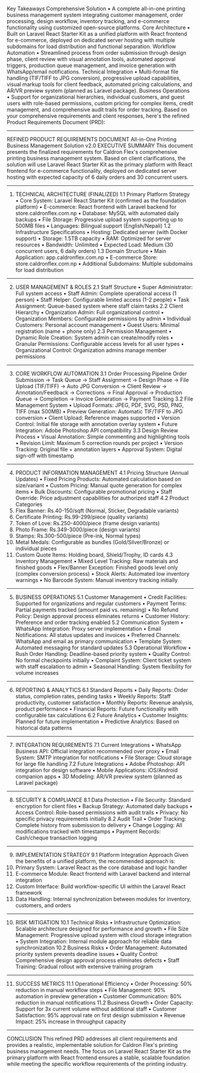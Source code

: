 Key Takeaways
Comprehensive Solution • A complete all-in-one printing business management system integrating customer management, order processing, design workflow, inventory tracking, and e-commerce functionality using customized open-source platforms.
Core Architecture • Built on Laravel React Starter Kit as a unified platform with React frontend for e-commerce, deployed on dedicated server hosting with multiple subdomains for load distribution and functional separation.
Workflow Automation • Streamlined process from order submission through design phase, client review with visual annotation tools, automated approval triggers, production queue management, and invoice generation with WhatsApp/email notifications.
Technical Integration • Multi-format file handling (TIF/TIFF to JPG conversion), progressive upload capabilities, visual markup tools for client feedback, automated pricing calculations, and AR/VR preview system (planned as Laravel package).
Business Operations • Support for organizational hierarchies, individual customers, and guest users with role-based permissions, custom pricing for complex items, credit management, and comprehensive audit trails for order tracking.
Based on your comprehensive requirements and client responses, here's the refined Product Requirements Document (PRD):
________________________________________
REFINED PRODUCT REQUIREMENTS DOCUMENT
All-in-One Printing Business Management Solution v2.0
EXECUTIVE SUMMARY
This document presents the finalized requirements for Caldron Flex's comprehensive printing business management system. Based on client clarifications, the solution will use Laravel React Starter Kit as the primary platform with React frontend for e-commerce functionality, deployed on dedicated server hosting with expected capacity of 6 daily orders and 30 concurrent users.
________________________________________
1. TECHNICAL ARCHITECTURE (FINALIZED)
1.1 Primary Platform Strategy
•	Core System: Laravel React Starter Kit (confirmed as the foundation platform)
•	E-commerce: React frontend with Laravel backend for store.caldronflex.com.np
•	Database: MySQL with automated daily backups
•	File Storage: Progressive upload system supporting up to 500MB files
•	Languages: Bilingual support (English/Nepali)
1.2 Infrastructure Specifications
•	Hosting: Dedicated server (with Docker support)
•	Storage: 1.5TB capacity
•	RAM: Optimized for server resources
•	Bandwidth: Unlimited
•	Expected Load: Medium (30 concurrent users, 6 daily orders)
1.3 Domain Structure
•	Main Application: app.caldronflex.com.np
•	E-commerce Store: store.caldronflex.com.np
•	Additional Subdomains: Multiple subdomains for load distribution
________________________________________
2. USER MANAGEMENT & ROLES
2.1 Staff Structure
•	Super Administrator: Full system access
•	Staff Admin: Complete operational access (1 person)
•	Staff Helper: Configurable limited access (1-2 people)
•	Task Assignment: Queue-based system where staff claim tasks
2.2 Client Hierarchy
•	Organization Admin: Full organizational control
•	Organization Members: Configurable permissions by admin
•	Individual Customers: Personal account management
•	Guest Users: Minimal registration (name + phone only)
2.3 Permission Management
•	Dynamic Role Creation: System admin can create/modify roles
•	Granular Permissions: Configurable access levels for all user types
•	Organizational Control: Organization admins manage member permissions
________________________________________
3. CORE WORKFLOW AUTOMATION
3.1 Order Processing Pipeline
Order Submission → Task Queue → Staff Assignment → Design Phase →
File Upload (TIF/TIFF) → Auto JPG Conversion → Client Review →
Annotation/Feedback → Corrections → Final Approval →
Production Queue → Completion → Invoice Generation → Payment Tracking
3.2 File Management System
•	Upload Formats: JPEG, PDF, SVG, PSD, PNG, TIFF (max 500MB)
•	Preview Generation: Automatic TIF/TIFF to JPG conversion
•	Client Upload: Reference images supported
•	Version Control: Initial file storage with annotation overlay system
•	Future Integration: Adobe Photoshop API compatibility
3.3 Design Review Process
•	Visual Annotation: Simple commenting and highlighting tools
•	Revision Limit: Maximum 5 correction rounds per project
•	Version Tracking: Original file + annotation layers
•	Approval System: Digital sign-off with timestamp
________________________________________
4. PRODUCT INFORMATION MANAGEMENT
4.1 Pricing Structure (Annual Updates)
•	Fixed Pricing Products: Automated calculation based on size/variant
•	Custom Pricing: Manual quote generation for complex items
•	Bulk Discounts: Configurable promotional pricing
•	Staff Override: Price adjustment capabilities for authorized staff
4.2 Product Categories
1.	Flex Banner: Rs.40-150/sqft (Normal, Sticker, Degradable variants)
2.	Certificate Printing: Rs.99-299/piece (quality variants)
3.	Token of Love: Rs.250-4000/piece (frame design variants)
4.	Photo Frame: Rs.349-3000/piece (design variants)
5.	Stamps: Rs.300-500/piece (Pre-ink, Normal types)
6.	Metal Medals: Configurable as bundles (Gold/Silver/Bronze) or individual pieces
7.	Custom Quote Items: Holding board, Shield/Trophy, ID cards
4.3 Inventory Management
•	Mixed Level Tracking: Raw materials and finished goods
•	Flex/Banner Exception: Finished goods level only (complex conversion process)
•	Stock Alerts: Automated low inventory warnings
•	No Barcode System: Manual inventory tracking initially
________________________________________
5. BUSINESS OPERATIONS
5.1 Customer Management
•	Credit Facilities: Supported for organizations and regular customers
•	Payment Terms: Partial payments tracked (amount paid vs. remaining)
•	No Refund Policy: Design approval process eliminates returns
•	Customer History: Preference and order tracking enabled
5.2 Communication System
•	WhatsApp Integration: Proxy server implementation
•	Email Notifications: All status updates and invoices
•	Preferred Channels: WhatsApp and email as primary communication
•	Template System: Automated messaging for standard updates
5.3 Operational Workflow
•	Rush Order Handling: Deadline-based priority system
•	Quality Control: No formal checkpoints initially
•	Complaint System: Client ticket system with staff escalation to admin
•	Seasonal Handling: System flexibility for volume increases
________________________________________
6. REPORTING & ANALYTICS
6.1 Standard Reports
•	Daily Reports: Order status, completion rates, pending tasks
•	Weekly Reports: Staff productivity, customer satisfaction
•	Monthly Reports: Revenue analysis, product performance
•	Financial Reports: Future functionality with configurable tax calculations
6.2 Future Analytics
•	Customer Insights: Planned for future implementation
•	Predictive Analytics: Based on historical data patterns
________________________________________
7. INTEGRATION REQUIREMENTS
7.1 Current Integrations
•	WhatsApp Business API: Official integration recommended over proxy
•	Email System: SMTP integration for notifications
•	File Storage: Cloud storage for large file handling
7.2 Future Integrations
•	Adobe Photoshop: API integration for design software
•	Mobile Applications: iOS/Android companion apps
•	3D Modeling: AR/VR preview system (planned as Laravel package)
________________________________________
8. SECURITY & COMPLIANCE
8.1 Data Protection
•	File Security: Standard encryption for client files
•	Backup Strategy: Automated daily backups
•	Access Control: Role-based permissions with audit trails
•	Privacy: No specific privacy requirements initially
8.2 Audit Trail
•	Order Tracking: Complete history from submission to delivery
•	Change Logging: All modifications tracked with timestamps
•	Payment Records: Cash/cheque transaction logging
________________________________________
9. IMPLEMENTATION STRATEGY
9.1 Platform Integration Approach
Given the benefits of a unified platform, the recommended approach is:
1.	Primary System: Laravel React as the core database and logic handler
2.	E-commerce Module: React frontend with Laravel backend and internal integration
3.	Custom Interface: Build workflow-specific UI within the Laravel React framework
4.	Data Handling: Internal synchronization between modules for inventory, customers, and orders
________________________________________
10. RISK MITIGATION
10.1 Technical Risks
•	Infrastructure Optimization: Scalable architecture designed for performance and growth
•	File Size Management: Progressive upload system with cloud storage integration
•	System Integration: Internal module approach for reliable data synchronization
10.2 Business Risks
•	Order Management: Automated priority system prevents deadline issues
•	Quality Control: Comprehensive design approval process eliminates defects
•	Staff Training: Gradual rollout with extensive training program
________________________________________
11. SUCCESS METRICS
11.1 Operational Efficiency
•	Order Processing: 50% reduction in manual workflow steps
•	File Management: 90% automation in preview generation
•	Customer Communication: 80% reduction in manual notifications
11.2 Business Growth
•	Order Capacity: Support for 3x current volume without additional staff
•	Customer Satisfaction: 95% approval rate on first design submission
•	Revenue Impact: 25% increase in throughput capacity
________________________________________
CONCLUSION
This refined PRD addresses all client requirements and provides a realistic, implementable solution for Caldron Flex's printing business management needs. The focus on Laravel React Starter Kit as the primary platform with React frontend ensures a stable, scalable foundation while meeting the specific workflow requirements of the printing industry.